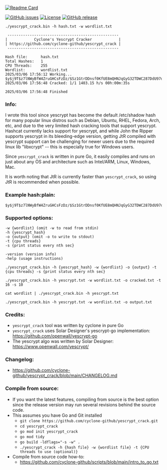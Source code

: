 [![Readme Card](https://github-readme-stats.vercel.app/api/pin/?username=cyclone-github&repo=yescrypt_crack&theme=gruvbox)](https://github.com/cyclone-github/yescrypt_crack/)

<!--
[![Go Report Card](https://goreportcard.com/badge/github.com/cyclone-github/yescrypt_crack)](https://goreportcard.com/report/github.com/cyclone-github/yescrypt_crack)
-->
[![GitHub issues](https://img.shields.io/github/issues/cyclone-github/yescrypt_crack.svg)](https://github.com/cyclone-github/yescrypt_crack/issues)
[![License](https://img.shields.io/github/license/cyclone-github/yescrypt_crack.svg)](LICENSE)
[![GitHub release](https://img.shields.io/github/release/cyclone-github/yescrypt_crack.svg)](https://github.com/cyclone-github/yescrypt_crack/releases)
<!--
[![Go Reference](https://pkg.go.dev/badge/github.com/cyclone-github/yescrypt_crack.svg)](https://pkg.go.dev/github.com/cyclone-github/yescrypt_crack)
-->

```
./yescrypt_crack.bin -h hash.txt -w wordlist.txt

 -------------------------------------------------- 
|            Cyclone's Yescrypt Cracker            |
| https://github.com/cyclone-github/yescrypt_crack |
 -------------------------------------------------- 

Hash file:      hash.txt
Total Hashes:   1
CPU Threads:    255
Wordlist:       wordlist.txt
2025/03/06 17:56:12 Working...
$y$j9T$z7lNWyBfW4ZruGHCsFzDz/$Sz1GtrDDnsf0KfUE8mQHNJqGyG32TDWC287DdU97dz.:cyclone123
2025/03/06 17:56:48 Cracked: 1/1 1403.15 h/s 00h:00m:35s

2025/03/06 17:56:48 Finished
```
### Info:
I wrote this tool since yescrypt has become the default /etc/shadow hash for many popular linux distros such as Debian, Ubuntu, RHEL, Fedora, Arch, etc, and due to the very limited hash cracking tools that support yescrypt. Hashcat currently lacks support for yescrypt, and while John the Ripper supports yescrypt in its bleeding-edge version, getting JtR compiled with yescrypt support can be challenging for newer users due to the required linux lib "libxcrypt" -- this is especially true for Windows users. 

Since `yescrypt_crack` is written in pure Go, it easily compiles and runs on just about any OS and architecture such as Intel/ARM, Linux, Windows, Mac.

It is worth noting that JtR is currently faster than `yescrypt_crack`, so using JtR is recommended when possible. 

### Example hash:plain:
```
$y$j9T$z7lNWyBfW4ZruGHCsFzDz/$Sz1GtrDDnsf0KfUE8mQHNJqGyG32TDWC287DdU97dz.:cyclone123
```

### Supported options:
```
-w {wordlist} (omit -w to read from stdin)
-h {yescrypt_hash}
-o {output} (omit -o to write to stdout)
-t {cpu threads}
-s {print status every nth sec}

-version (version info)
-help (usage instructions)

./yescrypt_crack.bin -h {yescrypt_hash} -w {wordlist} -o {output} -t {cpu threads} -s {print status every nth sec}

./yescrypt_crack.bin -h yescrypt.txt -w wordlist.txt -o cracked.txt -t 16 -s 10

cat wordlist | ./yescrypt_crack.bin -h yescrypt.txt

./yescrypt_crack.bin -h yescrypt.txt -w wordlist.txt -o output.txt
```

### Credits:
* `yescrypt_crack` tool was written by cyclone in pure Go
* `yescrypt_crack` uses Solar Designer's yescrypt-go implementation: https://github.com/openwall/yescrypt-go
* The yescrypt algo was written by Solar Designer: https://www.openwall.com/yescrypt/

### Changelog:
- https://github.com/cyclone-github/yescrypt_crack/blob/main/CHANGELOG.md

### Compile from source:
- If you want the latest features, compiling from source is the best option since the release version may run several revisions behind the source code.
- This assumes you have Go and Git installed
  - `git clone https://github.com/cyclone-github/yescrypt_crack.git`
  - `cd yescrypt_crack`
  - `go mod init yescrypt_crack`
  - `go mod tidy`
  - `go build -ldflags="-s -w" .`
  - `./yescrypt_crack -h {hash file} -w {wordlist file} -t {CPU threads to use (optional)}`
- Compile from source code how-to:
  - https://github.com/cyclone-github/scripts/blob/main/intro_to_go.txt
